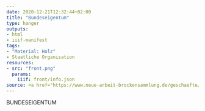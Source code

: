 ```yaml
---
date: 2020-12-21T12:32:44+02:00
title: "Bundeseigentum"
type: hanger
outputs:
- html
- iiif-manifest
tags:
- "Material: Holz"
- Staatliche Organisation
resources:
- src: "front.png"
  params:
    iiif: front/info.json
source: <a href="https://www.neue-arbeit-brockensammlung.de/geschaefte/gebrauchtmoebelkaufhaus/">Brockensammlung</a>
---
```

BUNDESEIGENTUM
